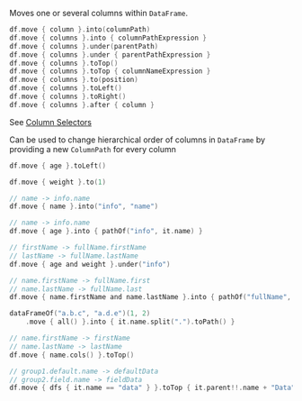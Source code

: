 [//]: # (title: move)

<!---IMPORT org.jetbrains.kotlinx.dataframe.samples.api.Modify-->

Moves one or several columns within `DataFrame`.

```kotlin
df.move { column }.into(columnPath)
df.move { columns }.into { columnPathExpression }
df.move { columns }.under(parentPath)
df.move { columns }.under { parentPathExpression }
df.move { columns }.toTop()
df.move { columns }.toTop { columnNameExpression }
df.move { columns }.to(position)
df.move { columns }.toLeft()
df.move { columns }.toRight()
df.move { columns }.after { column }
```

See [Column Selectors](ColumnSelectors.md)

Can be used to change hierarchical order of columns in `DataFrame` by providing a new `ColumnPath` for every column

<!---FUN move-->

```kotlin
df.move { age }.toLeft()

df.move { weight }.to(1)

// name -> info.name
df.move { name }.into("info", "name")

// name -> info.name
df.move { age }.into { pathOf("info", it.name) }

// firstName -> fullName.firstName
// lastName -> fullName.lastName
df.move { age and weight }.under("info")

// name.firstName -> fullName.first
// name.lastName -> fullName.last
df.move { name.firstName and name.lastName }.into { pathOf("fullName", it.name.dropLast(4)) }

dataFrameOf("a.b.c", "a.d.e")(1, 2)
    .move { all() }.into { it.name.split(".").toPath() }

// name.firstName -> firstName
// name.lastName -> lastName
df.move { name.cols() }.toTop()

// group1.default.name -> defaultData
// group2.field.name -> fieldData
df.move { dfs { it.name == "data" } }.toTop { it.parent!!.name + "Data" }
```

<!---END-->
